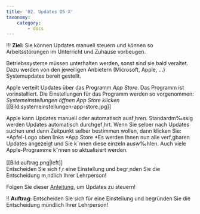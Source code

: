 ```yaml
---
title: '02. Updates OS X'
taxonomy:
    category:
        - docs
---
```


!!! **Ziel:** Sie können Updates manuell steuern und können so Arbeitsstörungen im Unterricht und Zuhause vorbeugen.<br>

Betriebssysteme müssen unterhalten werden, sonst sind sie bald veraltet. Dazu werden von den jeweiligen Anbietern (Microsoft, Apple, ...) Systemupdates bereit gestellt. 

Apple verteilt Updates über das Programm *App Store*. Das Programm ist vorinstalliert. Die Einstellungen für das Programm werden so vorgenommen:
*Systemeinstellungen öffnen*
*App Store klicken*<br>
[[Bild:systemeinstellungen-app-store.jpg]]

Apple kann Updates manuell oder automatisch ausf¸hren. Standardm‰ssig werden Updates automatisch durchgef¸hrt. Wenn Sie selber nach Updates suchen und denn Zeitpunkt selber bestimmen wollen, dann klicken Sie:<br>
*Apfel-Logo oben links
*App Store
*Es werden Ihnen nun alle verf¸gbaren Updates angezeigt und Sie kˆnnen diese einzeln ausw‰hlen. Auch viele Apple-Programme kˆnnen so aktualisiert werden.<br><br>
[[Bild:auftrag.png|left]]<br>Entscheiden Sie sich f¸r eine Einstellung und begr¸nden Sie die Entscheidung m¸ndlich Ihrer Lehrperson!




Folgen Sie dieser [Anleitung](http://techfrage.de/question/12154/windows-10-neustart-nach-update-verhindern), um Updates zu steuern!


!! **Auftrag:** Entscheiden Sie sich für eine Einstellung und begründen Sie die Entscheidung mündlich Ihrer Lehrperson!



